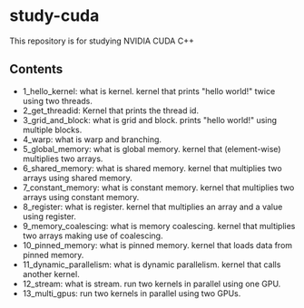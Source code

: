 # study-cuda
This repository is for studying NVIDIA CUDA C++


## Contents

- 1_hello_kernel: what is kernel. kernel that prints "hello world!" twice using two threads.
- 2_get_threadid: Kernel that prints the thread id.
- 3_grid_and_block: what is grid and block. prints "hello world!" using multiple blocks.
- 4_warp: what is warp and branching.
- 5_global_memory: what is global memory. kernel that (element-wise) multiplies two arrays.
- 6_shared_memory: what is shared memory. kernel that multiplies two arrays using shared memory.
- 7_constant_memory: what is constant memory. kernel that multiplies two arrays using constant memory.
- 8_register: what is register. kernel that multiplies an array and a value using register.
- 9_memory_coalescing: what is memory coalescing. kernel that multiplies two arrays making use of coalescing.
- 10_pinned_memory: what is pinned memory. kernel that loads data from pinned memory.
- 11_dynamic_parallelism: what is dynamic parallelism. kernel that calls another kernel.
- 12_stream: what is stream. run two kernels in parallel using one GPU.
- 13_multi_gpus: run two kernels in parallel using two GPUs.
